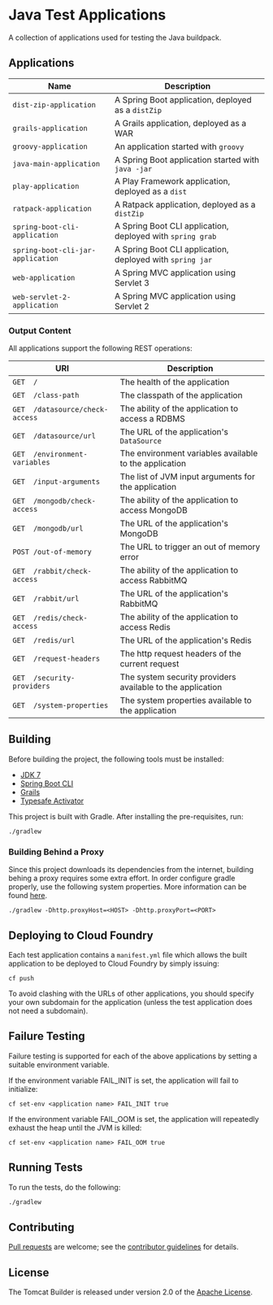 # Java Test Applications

A collection of applications used for testing the Java buildpack.

## Applications
| Name | Description
| ---- | -----------
| `dist-zip-application` | A Spring Boot application, deployed as a `distZip`
| `grails-application` | A Grails application, deployed as a WAR
| `groovy-application` | An application started with `groovy`
| `java-main-application` | A Spring Boot application started with `java -jar`
| `play-application` | A Play Framework application, deployed as a `dist`
| `ratpack-application` | A Ratpack application, deployed as a `distZip`
| `spring-boot-cli-application` | A Spring Boot CLI application, deployed with `spring grab`
| `spring-boot-cli-jar-application` | A Spring Boot CLI application, deployed with `spring jar`
| `web-application` | A Spring MVC application using Servlet 3
| `web-servlet-2-application` | A Spring MVC application using Servlet 2

### Output Content
All applications support the following REST operations:

| URI | Description
| --- | -----------
| `GET  /` | The health of the application
| `GET  /class-path` | The classpath of the application
| `GET  /datasource/check-access` | The ability of the application to access a RDBMS
| `GET  /datasource/url` | The URL of the application's `DataSource`
| `GET  /environment-variables` | The environment variables available to the application
| `GET  /input-arguments` | The list of JVM input arguments for the application
| `GET  /mongodb/check-access` | The ability of the application to access MongoDB
| `GET  /mongodb/url` | The URL of the application's MongoDB
| `POST /out-of-memory` | The URL to trigger an out of memory error
| `GET  /rabbit/check-access` | The ability of the application to access RabbitMQ
| `GET  /rabbit/url` | The URL of the application's RabbitMQ
| `GET  /redis/check-access` | The ability of the application to access Redis
| `GET  /redis/url` | The URL of the application's Redis
| `GET  /request-headers` | The http request headers of the current request
| `GET  /security-providers` | The system security providers available to the application
| `GET  /system-properties` | The system properties available to the application

## Building

Before building the project, the following tools must be installed:
* [JDK 7](http://www.oracle.com/technetwork/java/javase/downloads/index.html)
* [Spring Boot CLI](http://docs.spring.io/spring-boot/docs/current/reference/htmlsingle/#getting-started-installing-the-cli)
* [Grails](https://grails.org/download)
* [Typesafe Activator](https://typesafe.com/platform/getstarted)

This project is built with Gradle. After installing the pre-requisites, run:

```plain
./gradlew
```

### Building Behind a Proxy
Since this project downloads its dependencies from the internet, building behing a proxy requires some extra effort.  In order configure gradle properly, use the following system properties.  More information can be found [here][].

```plain
./gradlew -Dhttp.proxyHost=<HOST> -Dhttp.proxyPort=<PORT>
```

## Deploying to Cloud Foundry
Each test application contains a `manifest.yml` file which allows the built application to be deployed to Cloud Foundry by simply issuing:

```plain
cf push
```

To avoid clashing with the URLs of other applications, you should specify your own subdomain for the application (unless the test application does not need a subdomain).

## Failure Testing
Failure testing is supported for each of the above applications by setting a suitable environment variable.

If the environment variable FAIL_INIT is set, the application will fail to initialize:

```plain
cf set-env <application name> FAIL_INIT true
```

If the environment variable FAIL_OOM is set, the application will repeatedly exhaust the heap until the JVM is killed:

```plain
cf set-env <application name> FAIL_OOM true
```

## Running Tests
To run the tests, do the following:

```bash
./gradlew
```

## Contributing
[Pull requests][] are welcome; see the [contributor guidelines][] for details.

## License
The Tomcat Builder is released under version 2.0 of the [Apache License][].

[Apache License]: http://www.apache.org/licenses/LICENSE-2.0
[contributor guidelines]: CONTRIBUTING.md
[here]: http://stackoverflow.com/questions/5991194/gradle-proxy-configuration
[Pull requests]: http://help.github.com/send-pull-requests
